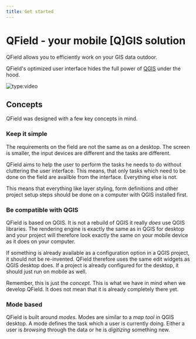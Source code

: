 ```yaml
---
title: Get started
---
```


# QField - your mobile [Q]GIS solution

QField allows you to efficiently work on your GIS data outdoor.

QField's optimized user interface hides the full power of
[QGIS](https://qgis.org) under the hood.

![type:video](https://player.vimeo.com/video/376372805)

## Concepts

QField was designed with a few key concepts in mind.

### Keep it simple

The requirements on the field are not the same as on a desktop. The
screen is smaller, the input devices are different and the tasks are
different.

QField aims to help the user to perform the tasks he needs to do without
cluttering the user interface. This means, that only tasks which need to
be done on the field are availble from the interface. Everything else is
not.

This means that everything like layer styling, form definitions and
other project setup steps should be done on a computer with QGIS
installed first.

### Be compatible with QGIS

QField is based on QGIS. It is not a rebuild of QGIS it really *does*
use QGIS libraries. The rendering engine is exactly the same as in QGIS
for desktop and your project will therefore look exactly the same on
your mobile device as it does on your computer.

If something is already available as a configuration option in a QGIS
project, it should not be re-invented. QField therefore uses the same
edit widgets as QGIS desktop does. If a project is already configured
for the desktop, it should just run on mobile as well.

Remember, this is just the *concept*. This is what we have in mind when
we develop QField. It does not mean that it is already completely there
yet.

### Mode based

QField is built around *modes*. Modes are similar to a *map tool* in
QGIS desktop. A mode defines the task which a user is currently doing.
Either a user is *browsing* through the data or he is *digitizing*
something new.
